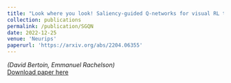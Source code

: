 ```yaml
---
title: "Look where you look! Saliency-guided Q-networks for visual RL tasks"
collection: publications
permalink: /publication/SGQN
date: 2022-12-25
venue: 'Neurips'
paperurl: 'https://arxiv.org/abs/2204.06355'
---
```

*(David Bertoin, Emmanuel Rachelson)*  
[Download paper here](https://arxiv.org/abs/2204.06355)